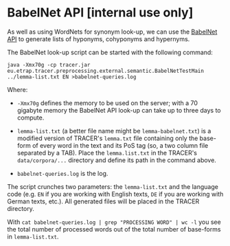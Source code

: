 # BabelNet API \[internal use only\]

As well as using WordNets for synonym look-up, we can use the [BabelNet API](http://babelnet.org/) to generate lists of hyponyms, cohyponyms and hypernyms.

The BabelNet look-up script can be started with the following command:

`java -Xmx70g -cp tracer.jar eu.etrap.tracer.preprocessing.external.semantic.BabelNetTestMain ../lemma-list.txt EN >babelnet-queries.log`

Where:

* `-Xmx70g` defines the memory to be used on the server; with a 70 gigabyte memory the BabelNet API look-up can take up to three days to compute.

* `lemma-list.txt` \(a better file name might be `lemma-babelnet.txt`\) is a modified version of TRACER's `lemma.txt` file containing only the base-form of every word in the text and its PoS tag \(so, a two column file separated by a TAB\). Place the `lemma.list.txt` in the TRACER's `data/corpora/...` directory and define its path in the command above.

* `babelnet-queries.log` is the log.

The script crunches two parameters: the `lemma-list.txt` and the language code \(e.g. `EN` if you are working with English texts, `DE` if you are working with German texts, etc.\). All generated files will be placed in the TRACER directory.

With `cat babelnet-queries.log | grep "PROCESSING WORD" | wc -l` you see the total number of processed words out of the total number of base-forms in `lemma-list.txt`.

